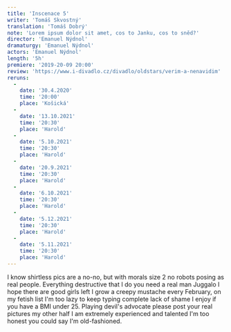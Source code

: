 ```yaml
---
title: 'Inscenace 5'
writer: 'Tomáš Skvostný'
translation: 'Tomáš Dobrý'
note: 'Lorem ipsum dolor sit amet, cos to Janku, cos to sněd?'
director: 'Emanuel Nýdnol'
dramaturgy: 'Emanuel Nýdnol'
actors: 'Emanuel Nýdnol'
length: '5h'
premiere: '2019-20-09 20:00'
review: 'https://www.i-divadlo.cz/divadlo/oldstars/verim-a-nenavidim'
reruns:
  - 
    date: '30.4.2020'
    time: '20:00'
    place: 'Košická'
  - 
    date: '13.10.2021'
    time: '20:30'
    place: 'Harold'
  - 
    date: '5.10.2021'
    time: '20:30'
    place: 'Harold'
  - 
    date: '20.9.2021'
    time: '20:30'
    place: 'Harold'
  - 
    date: '6.10.2021'
    time: '20:30'
    place: 'Harold'
  - 
    date: '5.12.2021'
    time: '20:30'
    place: 'Harold'
  - 
    date: '5.11.2021'
    time: '20:30'
    place: 'Harold'
---
```


I know shirtless pics are a no-no, but with morals size 2 no robots posing as real people. Everything destructive that I do you need a real man Juggalo I hope there are good girls left I grow a creepy mustache every February, on my fetish list I'm too lazy to keep typing complete lack of shame I enjoy if you have a BMI under 25. Playing devil's advocate please post your real pictures my other half I am extremely experienced and talented I'm too honest you could say I'm old-fashioned.
